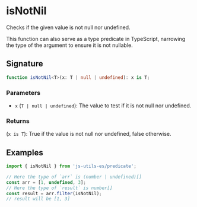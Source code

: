 # isNotNil

Checks if the given value is not null nor undefined.

This function can also serve as a type predicate in TypeScript, narrowing the type of the argument to ensure it is not nullable.

## Signature

```typescript
function isNotNil<T>(x: T | null | undefined): x is T;
```

### Parameters

- `x` (`T | null | undefined`): The value to test if it is not null nor undefined.

### Returns

(`x is T`): True if the value is not null nor undefined, false otherwise.

## Examples

```typescript twoslash
import { isNotNil } from 'js-utils-es/predicate';

// Here the type of `arr` is (number | undefined)[]
const arr = [1, undefined, 3];
// Here the type of `result` is number[]
const result = arr.filter(isNotNil);
// result will be [1, 3]
```
